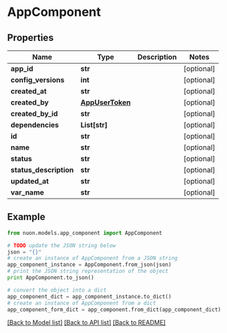 # AppComponent


## Properties

Name | Type | Description | Notes
------------ | ------------- | ------------- | -------------
**app_id** | **str** |  | [optional] 
**config_versions** | **int** |  | [optional] 
**created_at** | **str** |  | [optional] 
**created_by** | [**AppUserToken**](AppUserToken.md) |  | [optional] 
**created_by_id** | **str** |  | [optional] 
**dependencies** | **List[str]** |  | [optional] 
**id** | **str** |  | [optional] 
**name** | **str** |  | [optional] 
**status** | **str** |  | [optional] 
**status_description** | **str** |  | [optional] 
**updated_at** | **str** |  | [optional] 
**var_name** | **str** |  | [optional] 

## Example

```python
from nuon.models.app_component import AppComponent

# TODO update the JSON string below
json = "{}"
# create an instance of AppComponent from a JSON string
app_component_instance = AppComponent.from_json(json)
# print the JSON string representation of the object
print AppComponent.to_json()

# convert the object into a dict
app_component_dict = app_component_instance.to_dict()
# create an instance of AppComponent from a dict
app_component_form_dict = app_component.from_dict(app_component_dict)
```
[[Back to Model list]](../README.md#documentation-for-models) [[Back to API list]](../README.md#documentation-for-api-endpoints) [[Back to README]](../README.md)


